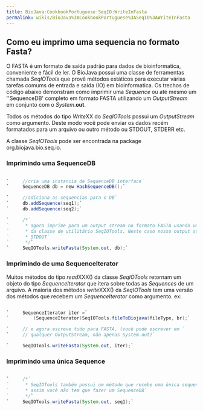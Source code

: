 ```yaml
---
title: BioJava:CookbookPortuguese:SeqIO:WriteInFasta
permalink: wikis/BioJava%3ACookbookPortuguese%3ASeqIO%3AWriteInFasta
---
```


Como eu imprimo uma sequencia no formato Fasta?
-----------------------------------------------

O FASTA é um formato de saída padrão para dados de bioinformatica,
conveniente e fácil de ler. O BioJava possui uma classe de ferramentas
chamada *SeqIOTools* que provê métodos estáticos para executar várias
tarefas comums de entrada e saida (IO) em bioinformatica. Os trechos de
código abaixo demonstram como imprimir uma *Sequence* ou até mesmo um
''SequenceDB' completo em formato FASTA utilizando um *OutputStream* em
conjunto com o *System*.**out**.

Todos os métodos do tipo *Write*XX do *SeqIOTools* possui um
*OutputStream* como argumento. Deste modo você pode enviar os dados
recém formatados para um arquivo ou outro método ou STDOUT, STDERR etc.

A classe *SeqIOTools* pode ser encontrada na package
org.biojava.bio.seq.io.

### Imprimindo uma SequenceDB

```java

`     //cria uma instancia de SequenceDB interface`  
`     SequenceDB db = new HashSequenceDB();`

`     //adiciona as sequencias para o DB`  
`     db.addSequence(seq1);`  
`     db.addSequence(seq2);`

`     /*`  
`      * agora imprime para um output stream no formato FASTA usando um método estatico`  
`      * da classe de utilitário SeqIOTools. Neste caso nosso output stream é`  
`      * STDOUT`  
`      */`  
`     SeqIOTools.writeFasta(System.out, db);`

```

### Imprimindo de uma SequenceIterator

Muitos métodos do tipo *read*XXX() da classe *SeqIOTools* retornam um
objeto do tipo *SequenceIterator* que itera sobre todas as *Sequences*
de um arquivo. A maioria dos métodos *write*XXX() da *SeqIOTools* tem
uma versão dos métodos que recebem um *SequenceIterator* como argumento.
ex:

```java

`     SequenceIterator iter =`  
`         (SequenceIterator)SeqIOTools.fileToBiojava(fileType, br);`

`     // e agora escreve tudo para FASTA, (você pode escrever em `  
`     // qualquer OutputStream, não apenas System.out)`

`     SeqIOTools.writeFasta(System.out, iter);`

```

### Imprimindo uma única Sequence

```java

`     /*`  
`      * SeqIOTools também possui um método que recebe uma única sequencia `  
`      * assim você não tem que fazer um SequenceDB`  
`      */`  
`     SeqIOTools.writeFasta(System.out, seq1);`

```
